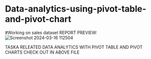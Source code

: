 # Data-analytics-using-pivot-table-and-pivot-chart
#Working on sales dataset
REPORT PREVIEW:
![Screenshot 2024-03-16 112504](https://github.com/mohitbhanse/Data-analytics-using-pivot-table-and-pivot-chart/assets/142293944/dce32640-eda8-423d-a4ad-805dd2160127)

TASKA RELEATED DATA ANALYTICS WITH PIVOT TABLE  AND PIVOT CHARTS CHECK OUT IN ABOVE FILE

																				



																				
